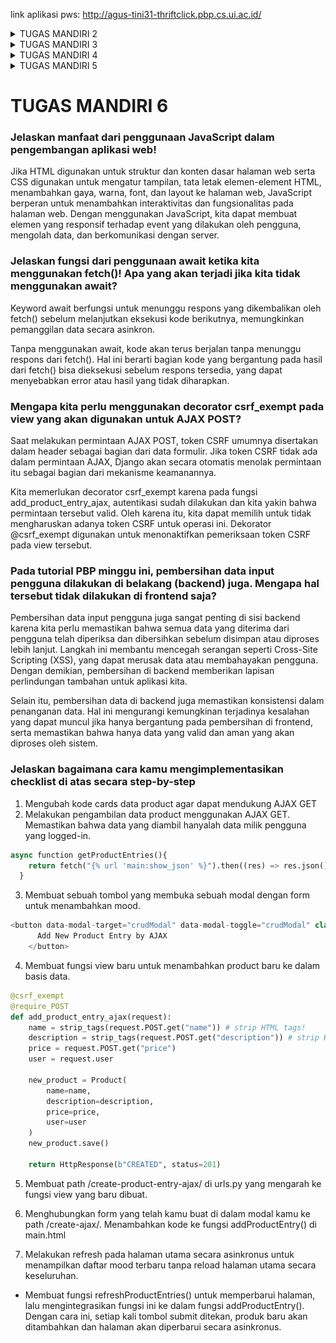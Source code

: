 link aplikasi pws: http://agus-tini31-thriftclick.pbp.cs.ui.ac.id/

<details>
<summary>TUGAS MANDIRI 2</summary>

# TUGAS MANDIRI 2 
### Jelaskan bagaimana cara kamu mengimplementasikan checklist di atas secara step-by-step (bukan hanya sekadar mengikuti tutorial) 
1) Membuat sebuah proyek Django baru
    - Membuat direktori lokal baru dengan nama thrift-click lalu menjalankan virtual environment di dalamnya.
    - Membuat berkas requirements.txt berisikan dependencies dan menginstallnya. Setelah itu, menjalankan perintah 'django-admin startproject thrift-click .' yang akan membuat folder thrift-click berisi konfigurasi dasar untuk projek Django.
    - Menambahkan localhost ke dalam ALLOWED_HOSTS lalu menjalankan server Django pada direktori lokal.
    - Membuat repositori GitHub thrift-click. Setelah itu, menginisiasi direktori lokal thrift-click sebagai repositori Git.
    - Menambahkan file .gitignore ke dalam repositori lokal lalu mempush semua perubahan pada repositori lokal ke repositori github.
2) Membuat aplikasi dengan nama main pada proyek tersebut
    - Membuat aplikasi baru dengan nama main dalam direktori proyek thrift-click dengan menjalankan perintah 'python manage.py startapp main' yang akan membuat membuat folder main yang berisi berkas-berkas dasar untuk aplikasi Django seperti views.py, models.py, dan urls.py.
    - Membuka settings.py di folder proyek, lalu tambahkan 'main' ke dalam daftar INSTALLED_APP agar Django mengenali aplikasi baru.
3) Melakukan routing pada proyek agar dapat menjalankan aplikasi main
    - Melakukan routing pada proyek agar dapat menjalankan aplikasi main.
    - ⁠Mengimpor fungsi include dari django.urls.
    - ⁠Menambahkan rute URL path('', include('main.urls')) untuk mengarahkan ke tampilan main di dalam variabel urlpatterns.
4) Membuat model pada aplikasi main dengan nama Product dan memiliki atribut wajib sebagai berikut. name, price, description
    - Mengisi berkas model.py dalam aplikasi main dengan model dengan atribut atau field yang memiliki tipe data masing-masing. Untuk name, tipe datanya adalah CharField, untuk price, tipe datanya, IntegerField. Untuk description, tipe datanya TextField.
5) Membuat sebuah fungsi pada views.py untuk dikembalikan ke dalam sebuah template HTML yang menampilkan nama aplikasi serta nama dan kelas kamu.
    - Membuka berkas views.py yang terletak di dalam berkas aplikasi main.
    - ⁠Mengimport render dari django.shortcuts. Menambahkan fungsi show_main yang berisi context.
    - ⁠Memasukan return render(request, "main.html", context) yang berguna untuk me-render tampilan main.html dengan menggunakan fungsi render
    - ⁠Membuka berkas main.html dan mengubah nama dan kelas menjadi struktur kode Django yang sesuai untuk menampilkan data (template variables)
6) Membuat sebuah routing pada urls.py aplikasi main untuk memetakan fungsi yang telah dibuat pada views.py.
    - ⁠Untuk membuat routing pada urls.py di aplikasi Django, perlu memetakan URL ke fungsi di views.py menggunakan fungsi path(). Misalnya, path('',views.home, name='home') memetakan URL root ke fungsi home di views.py, sehingga saat URL tersebut diakses, fungsi yang sesuai akan dijalankan.
7) Melakukan deployment ke PWS terhadap aplikasi yang sudah dibuat
    - Membuat new project di PWS kemudian menambahkan URL deployment "agus-tini31-thriftclick.pbp.cs.ui.ac.id" pada ALLOWED_HOST dalam settings.py sesuai username dan nama proyek di repositori lokal.
    - Menjalankan Project Command pada halaman PWS lalu mengubah nama branch menjadi main.
    - Mempush perubahan pada repositori lokal ke PWS dengan menjalankan perintah 'git push pws main:master'.
8) Membuat sebuah README.md yang berisi tautan menuju aplikasi PWS yang sudah di-deploy, serta jawaban dari beberapa pertanyaan berikut.
    - Buatlah file baru dengan nama README.md di direktori utama proyek.
    - ⁠Mengedit file README.md untuk keterangan dan sesuai kebutuhan

step akhir:
- mempush semua perubahan pada repositori lokal ke repository github dan PWS
- men-deactivate virtual environment

### Buatlah bagan yang berisi request client ke web aplikasi berbasis Django beserta responnya dan jelaskan pada bagan tersebut kaitan antara urls.py, views.py, models.py, dan berkas html 
![alt text](IMG_5859.jpg)
Request client pertama kali diproses oleh urls.py, yang mencocokkan URL dengan fungsi view di views.py. Di dalam views.py, logika dijalankan dan jika data dari database diperlukan, fungsi view memanggil model di models.py. Setelah data diperoleh, view menyiapkan template HTML dengan data tersebut, lalu merendernya. Hasilnya berupa halaman web atau respon JSON yang dikirim kembali ke browser client.

### Jelaskan fungsi git dalam pengembangan perangkat lunak!
Git adalah sistem kontrol versi yang membantu developer melacak perubahan kode sumber, berkolaborasi, dan mengelola versi proyek selama pengembangan perangkat lunak. Beberapa fungsi git diantaranya:
1) menyimpan versi berbeda dari sebuah proyek sebagai "commit" yang dapat mengurangi resiko kehilangan pekerjaan.
2) memungkinkan developer bekerja pada proyek yang sama secara bersamaan di mesin lokal mereka tanpa saling mengganggu pekerjaan masing-masing.
3) branching yang memungkinkan pengembang untuk membuat cabang (branch) terpisah dari proyek utama dan merging untuk (merge) menggabungkan kembali cabang tersebut ke cabang utama tanpa konflik.
4) menyediakan catatan lengkap dari siapa yang mengubah apa, kapan, dan mengapa, melalui fitur commit dan log.
5) mendeteksi konflik ketika dua pengembang melakukan perubahan pada bagian kode yang sama dan meminta pengembang untuk menyelesaikannya

### Menurut Anda, dari semua framework yang ada, mengapa framework Django dijadikan permulaan pembelajaran pengembangan perangkat lunak?
1) Django menyediakan hampir semua komponen yang diperlukan untuk membangun aplikasi web langsung dari frameworknya termasuk sistem autentikasi, ORM (Object-Relational Mapping), manajemen URL, dan formulir.
2) MVT (Model-View-Template) yang memisahkan logika bisnis, tampilan, dan kontrol, memudahkan pemula memahami alur aplikasi.
3) ORM (Object-Relational Mapping) Django memungkinkan interaksi dengan database tanpa perlu menulis SQL manual.
4) Django melindungi dari berbagai ancaman keamanan seperti CSRF (Cross-Site Request Forgery), XSS (Cross-Site Scripting), SQL Injection, dan clickjacking secara otomatis.
5) Django mendukung pengembangan aplikasi dengan cepat melalui fitur-fitur siap pakai.
6) Skalabilitas, banyak aplikasi berskala besar seperti Instagram dan Pinterest menggunakan Django, memberikan relevansi dalam dunia nyata.
7) Django adalah framework full-stack, yang berarti pengembang dapat mempelajari baik bagian front-end maupun bagian back-end.
8) Deployment yang praktis, manajemen migrasi basis data dan pengaturan konfigurasi Django mendukung proses deployment mempermudah proses deployment ke server produksi.

### Mengapa model pada Django disebut sebagai ORM?
Model pada Django disebut sebagai ORM (Object-Relational Mapping) karena Django menggunakan pendekatan ORM untuk menghubungkan objek-objek Python (seperti model) dengan tabel-tabel dalam basis data relasional. ORM memungkinkan developer untuk berinteraksi dengan basis data tanpa harus menulis query SQL secara langsung. Contoh sederhana model dalam Django:
from django.db import models
```python
class Product(models.Model):
    name = models.CharField(max_length=100)
    price = models.DecimalField(max_digits=10, decimal_places=2)
    description = models.TextField() 
```
</details>

<details>
<summary>TUGAS MANDIRI 3</summary>

# TUGAS MANDIRI 3 
### Jelaskan mengapa kita memerlukan data delivery dalam pengimplementasian sebuah platform? 
Data delivery mengoptimalkan performa platform dengan mengurangi waktu muat dan bandwidth, memungkinkan pengolahan data real-time, serta mendukung keamanan dan kontrol akses data melalui enkripsi dan autentikasi. Selain itu, data delivery juga memungkinkan platform untuk menangani pertumbuhan pengguna dan volume data.

### Menurutmu, mana yang lebih baik antara XML dan JSON? Mengapa JSON lebih populer dibandingkan XML?
Melalui pengamatan akan kedua hasil akses URL tersebut pada postman, menurut saya JSON lebih baik ketimbang XML karena komponen yang terdapat di dalamnya lebih mudah dibaca.
Setelah mencari tahu lebih lanjut, ternyata JSON memang lebih disukai dibandingkan XML, dengan beberapa alasan berikut.
 - Sintaks JSON mirip dengan bahasa pemrograman modern dan formatnya hanya terdiri dari objek dan array sehingga lebih mudah dibaca. Sedangkan, sintaks XML lebih kompleks dengan tag pembuka dan penutup, atribut, dan hierarki yang lebih rumit. 
 - Selain itu, format JSON merupakan subset dari objek JavaScript yang memudahkan pengolahan data JSON langsung dari browser. Jika menggunakam XML, dibutuhkan parsing tambahan (pembacaan dan interpretasi data)
 - Parsing dan serialisasi JSON lebih cepat dan lebih efisien karena banyak bahasa pemrograman memiliki dukungan built-in atau library yang efisien untuk menangani JSON. 

### Jelaskan fungsi dari method is_valid() pada form Django dan mengapa kita membutuhkan method tersebut?
Fungsi utama dari is_valid() adalah untuk memeriksa apakah data yang diterima dari pengguna (misalnya, melalui form HTML) sesuai dengan aturan dan batasan yang telah ditetapkan dalam definisi form tersebut.


### Mengapa kita membutuhkan csrf_token saat membuat form di Django? Apa yang dapat terjadi jika kita tidak menambahkan csrf_token pada form Django? Bagaimana hal tersebut dapat dimanfaatkan oleh penyerang? 
Kita butuh menambahkan csrf_token (Cross-Site Request Forgery token) agar aplikasi web terlindungi dari serangan (Cross-Site Request Forgery) CSRF. CSRF adalah jenis serangan di mana penyerang memanipulasi akses pengguna yang sudah login (terautentikasi) untuk melakukan tindakan yang tidak diinginkan pada aplikasi web yang mereka akses. 

csrf_token adalah token unik yang dihasilkan oleh server dan disertakan dalam setiap form HTML. Token ini harus dikirimkan kembali ke server dengan setiap permintaan POST atau tindakan yang memodifikasi data. Server memeriksa token ini untuk memastikan bahwa permintaan tersebut benar-benar berasal dari pengguna yang sah dan bukan dari penyerang.

Jika csrf_token tidak ditambahkan, penyerang dapat memanipulasi data atau membuat perubahan yang tidak sah pada aplikasi. Penyerang dapat memanfaatkan kerentanan CSRF untuk membuat permintaan berbahaya kepada aplikasi web dengan menggunakan formulir atau skrip yang disembunyikan di situs web lain. Jika pengguna yang sah sedang login, penyerang dapat membuat permintaan palsu yang memanfaatkan kredensial yang sudah ada. 

### Jelaskan bagaimana cara kamu mengimplementasikan checklist di atas secara step-by-step (bukan hanya sekadar mengikuti tutorial) 
1) Membuat input form untuk menambahkan objek model pada app sebelumnya.
    - Membuat form (forms.py) dengan model ProductEntry dengan field untuk menerima data Product baru
    - Menambahkan fungsi create_product_entry(views.py) yang mengarahkan pengguna dari halaman utama ke halaman input kemudian memvalidasi, memproses, dan menyimpan input. Setelah input berhasil disimpan, pendapat akan diarahkan kembali ke halaman utama (redirect). 
    - Menambahkan product_entries = Product.objects.all() pada fungsi show_main (views.py) agar input yang berhasil diterima ditampilkan ketika pengguna diarahkan kembali ke halaman utama
    - Membuat HTML baru (create_mood_entry.html) untuk menampilkan form input
    - URL Routing form input dengan menambahkan path URL ke dalam urlpatterns (urls.py)

2) Tambahkan 4 fungsi views baru untuk melihat objek yang sudah ditambahkan dalam format XML, JSON, XML by ID, dan JSON by ID.
    - Mengimport HttpResponse dan Serializer pada views.py 
    - Menambahkan 4 fungsi untuk view dengan format JSON dan XML di views.py (show_xml, show_json, show_xml_by_id, dan show_json_by_id)

3) Membuat routing URL untuk masing-masing views yang telah ditambahkan pada poin 2
    - Meng-import keempat fungsi view yang sudah dibuat pada poin 2 ke dalam urls.py.
    - Menambahkan path URL masing-masing view ke dalam urlpatterns (urls.py)

### XML
![alt text](<Screenshot 2024-09-17 at 15.10.26.png>)
### JSON
![alt text](<Screenshot 2024-09-17 at 15.10.03.png>)
### XML by ID
![alt text](<Screenshot 2024-09-17 at 15.10.42.png>)
### JSON by ID
![alt text](<Screenshot 2024-09-17 at 15.11.00.png>)
</details>

<details>
<summary>TUGAS MANDIRI 4</summary>

# TUGAS MANDIRI 4
### Apa perbedaan antara HttpResponseRedirect() dan redirect()
1. **HttpResponseRedirect()**  
   `HttpResponseRedirect()` adalah kelas yang digunakan untuk mengembalikan respons HTTP yang memberitahu browser untuk mengalihkan ke URL yang ditentukan. Kelas ini diimpor dari `django.http`.

2. **redirect()**  
   `redirect()` adalah fungsi shortcut yang memungkinkan pengalihan menggunakan URL, nama view, atau model instance, dan otomatis mengonversi nama view menjadi URL. Fungsi ini dapat diimpor dari `django.shortcuts`.


### Jelaskan cara kerja penghubungan model Product dengan User!
Dalam project ini, model Product dihubungkan dengan model User menggunakan ForeignKey.
```python
class Product(models.Model):
    user = models.ForeignKey(User, on_delete=models.CASCADE)
    id = models.UUIDField(primary_key=True, default=uuid.uuid4, editable=False)
    name = models.CharField(max_length=255)
    description = models.TextField()
    price = models.IntegerField()
```
`models.ForeignKey(User, on_delete=models.CASCADE)`: Menunjukkan bahwa kolom ini adalah kunci asing yang merujuk ke model User.
`on_delete=models.CASCADE`: Jika pengguna dihapus, semua produk yang terkait dengan pengguna tersebut juga akan dihapus dari database.
#### Cara Kerja?
- Setiap kali seorang pengguna yang sedang logged in menambahkan entry, entry tersebut akan terhubung dengan si pengguna. 
- Penggunaan ForeignKey memungkinkan terbentuknya relasi many-to-one antara model Product dan User. Artinya, satu User dapat memiliki banyak Product, sementara setiap Product hanya dapat dimiliki oleh satu User saja

### Apa perbedaan antara authentication dan authorization, apakah yang dilakukan saat pengguna login? Jelaskan bagaimana Django mengimplementasikan kedua konsep tersebut.
1) **Authentication**  
Proses untuk memverifikasi identitas pengguna. Ini memastikan bahwa pengguna yang mencoba mengakses sistem adalah siapa yang mereka klaim. 
2) **Authorization**  
Proses untuk menentukan apakah pengguna yang telah terautentikasi memiliki izin untuk melakukan tindakan tertentu atau mengakses sumber daya tertentu. 

Alur Kerja Login Pengguna:
1. Saat pengguna memasukkan username dan password untuk login, sistem akan memeriksa apakah kombinasi tersebut sesuai dengan yang tersimpan di database.
2. Setelah berhasil login, sistem akan memeriksa apakah pengguna tersebut memiliki hak akses untuk request yang diminta.

Implementasi Authentication & Authorization
- Django menggunakan middleware untuk mengelola autentikasi dan otorisasi.
- Pengguna dapat mengautentikasi menggunakan metode seperti `authenticate()` untuk memverifikasi kredensial dan `login()` untuk memulai sesi pengguna yang terautentikasi.
- Django menyediakan decorator seperti `@login_required` untuk melindungi tampilan agar hanya dapat diakses oleh pengguna yang telah terautentikasi. 
- Django memiliki fitur permissions untuk authorization.
- Setelah pengguna terautentikasi, informasi tentang pengguna yang terautentikasi disimpan dalam `request.user`


### Bagaimana Django mengingat pengguna yang telah login? Jelaskan kegunaan lain dari cookies dan apakah semua cookies aman digunakan?
Django menggunakan session ID dan cookies. Ketika pengguna berhasil melakukan login, Django membuat session yang unik untuk pengguna tersebut. Sesi ini menyimpan informasi tentang pengguna, seperti ID pengguna, dalam basis data atau sistem penyimpanan lainnya.
Setiap kali pengguna melakukan permintaan selanjutnya, Django memeriksa sesi yang terkait dengan pengguna untuk mengonfirmasi apakah pengguna tersebut terautentikasi. Django juga menggunakan cookies untuk mengelola sesi. Setelah pengguna login, Django mengirimkan cookie ke browser pengguna yang berisi ID sesi. Cookie ini biasanya bernama sessionid. Browser pengguna akan menyimpan cookie ini dan mengirimkannya kembali ke server dengan setiap permintaan, memungkinkan Django untuk mengenali pengguna yang telah login.

### Jelaskan bagaimana cara kamu mengimplementasikan checklist di atas secara step-by-step (bukan hanya sekadar mengikuti tutorial).
1) Mengimplementasikan fungsi registrasi, login, dan logout untuk memungkinkan pengguna untuk mengakses aplikasi sebelumnya dengan lancar.
    #### Registrasi
    - Membuat form registrasi view menggunakan `UserCreationForm`.
    ```python
    def register(request):
        form = UserCreationForm()

        if request.method == "POST":
            form = UserCreationForm(request.POST)
            if form.is_valid():
                form.save()
                messages.success(request, 'Your account has been successfully created!')
                return redirect('main:login')
        context = {'form':form}
        return render(request, 'register.html', context)
    ```
    - Membuat berkas `register.html` dalam templates untuk tampilan form registrasi.

    #### Login
    - Membuat form login view untuk pengguna yang sudah terdaftar.
    ```python
    def login_user(request):
        if request.method == 'POST':
            form = AuthenticationForm(data=request.POST)

            if form.is_valid():
                    user = form.get_user()
                    login(request, user)
                    response = HttpResponseRedirect(reverse("main:show_main"))
                    response.set_cookie('last_login', str(datetime.datetime.now()))
                    return response

        else:
            form = AuthenticationForm(request)
        context = {'form': form}
        return render(request, 'login.html', context)
    ```
    - Membuat berkas `login.html` dalam templates untuk tampilan form login.

    #### Logout
    - Membuat form logout view
    ```python
    def logout_user(request):
        logout(request)
        response = HttpResponseRedirect(reverse('main:login'))
        response.delete_cookie('last_login')
        return response
    ```
    - Menambahkan logout button pada `main.html` yang terintegrasi dengan hyperlink logout
    ```python
    <a href="{% url 'main:logout' %}">
        <button>Logout</button>
    </a>
    ```
    Mengimport dan menambahkan path URL masing-masing view yang baru saja dibuat ke dalam urlpatterns (urls.py)
    ```python
    from django.urls import path
    from main.views import register, login_user, logout_user

    urlpatterns = [
        path('', show_main, name='show_main'),
        path('create-product-entry', create_product_entry, name='create_product_entry'),
        path('xml/', show_xml, name='show_xml'),
        path('json/', show_json, name='show_json'),
        path('xml/<str:id>/', show_xml_by_id, name='show_xml_by_id'),
        path('json/<str:id>/', show_json_by_id, name='show_json_by_id'),
        path('register/', register, name='register'),
        path('login/', login_user, name='login'),
        path('logout/', logout_user, name='logout'),
    ]
    ```

2) Membuat dua akun pengguna dengan masing-masing tiga dummy data menggunakan model yang telah dibuat pada aplikasi sebelumnya untuk setiap akun di lokal.  
Melakukan registrasi 2 akun pada page signup/ kemudian login dan menambahkan 3 data pada page create-product-entry/ untuk kedua akun.
![alt text](<Screenshot 2024-09-25 at 07.52.15.png>)
![alt text](<Screenshot 2024-09-25 at 07.41.51.png>)

3) Menghubungkan model Product dengan User
    - Membuat model Product dan tambahkan ForeignKey ke User, sehingga setiap produk yang dibuat dapat dikaitkan dengan pengguna.
    ```python
    import uuid  
    from django.db import models
    from django.contrib.auth.models import User

    class Product(models.Model):
        user = models.ForeignKey(User, on_delete=models.CASCADE)
        id = models.UUIDField(primary_key=True, default=uuid.uuid4, editable=False)
        name = models.CharField(max_length=255)
        description = models.TextField()
        price = models.IntegerField()
    ```
    - makemigrations dan migrate agar database sesuai dengan perubahan terbaru pada models.py

4) Menampilkan detail informasi pengguna yang sedang logged in seperti username dan menerapkan cookies seperti last login pada halaman utama aplikasi.
    - Menyimpan Data Last Login dan Username saat Login, serta set cookies saat user login.
    ```python
    def login_user(request):
    ...
    if form.is_valid():
        user = form.get_user()
        login(request, user)
        response = HttpResponseRedirect(reverse("main:show_main"))
        response.set_cookie('last_login', str(datetime.datetime.now()))
        return response
    ...
    ```
    - Mengirim Data Last Login ke Halaman Utama
    ```python
    ...
        context = {
            'items': items,
            'name': request.user.username,       
            'npm': '2306276004',
            'kelas': 'PBP C',
            'product_entries': Product.objects.filter(user=request.user),
            'last_login': request.COOKIES['last_login'],
        }
    ...
    ```
    - Di template main.html tampilkan waktu login terakhir:
    ```python
    ...
    <h5>Sesi terakhir login: {{ last_login }}</h5>
    ...
    ```
</details>

<details>
<summary>TUGAS MANDIRI 5</summary>
# TUGAS INDIVIDU 5
 ### Jika terdapat beberapa CSS selector untuk suatu elemen HTML, jelaskan urutan prioritas pengambilan CSS selector tersebut!
 1. Inline Styles, CSS yang ditulis langsung di atribut elemen HTML menggunakan `style="..."` akan memiliki prioritas tertinggi.
 2. ID Selectors, Selector yang merujuk pada ID elemen (contoh: `#myId`) memiliki prioritas lebih tinggi daripada selector lainnya kecuali inline styles.
 3. Class, Pseudo-Class, Attribute Selectors, Selector yang merujuk pada class, pseudo-class (contoh: `:hover`), atau atribut (contoh: `[type="text"]`) memiliki prioritas di bawah ID selectors. Contoh: `.myClass`, `:hover`.
 4. Element and Pseudo-Element Selectors, Selector yang langsung merujuk pada elemen (contoh: `p`, `h1`) memiliki prioritas paling rendah.
 5. Specificity, Ketika ada dua atau lebih aturan yang berlaku, yang lebih spesifik akan diterapkan. Misalnya, `div p` lebih spesifik daripada `p` saja.
 6. Importance (`!important`), Deklarasi dengan `!important` mengalahkan semua aturan lain kecuali inline styles yang juga menggunakan `!important`.

 
 ### Mengapa responsive design menjadi konsep yang penting dalam pengembangan aplikasi web? Berikan contoh aplikasi yang sudah dan belum menerapkan responsive design!
 Responisivitas penting karena pengguna saat ini mengakses aplikasi web melalui berbagai perangkat dengan resolusi dan ukuran layar yang berbeda.
 
 *Alasan Pentingnya:*
 1. Desain yang responsif memastikan pengguna dapat melihat dan menggunakan website dengan nyaman tanpa harus melakukan zoom in atau scroll horizontal.
 2. SEO (Search Engine Optimization): Google memberikan prioritas lebih tinggi pada website yang responsif di hasil pencarian mobile.
 3. Efisiensi Pengembangan: Daripada membuat versi terpisah untuk mobile dan desktop, responsive design memungkinkan satu website bekerja di berbagai perangkat.
 >> Contoh:
 >> Sudah Menerapkan: _Instagram_ – layout gambar dan teks menyesuaikan dengan baik di mobile dan desktop.
 >> Belum Menerapkan: Beberapa situs pemerintahan lama – seringkali hanya dirancang untuk desktop, menyebabkan tampilan tidak nyaman di perangkat mobile.

 
 
 ### Jelaskan perbedaan antara margin, border, dan padding, serta cara untuk mengimplementasikan ketiga hal tersebut!
 1. Margin: Ruang di luar elemen, yang memisahkan elemen tersebut dengan elemen lain di sekitarnya. Margin bersifat transparan dan tidak memiliki warna.
 2. Border: Garis di sekitar elemen yang membatasi padding dan konten elemen tersebut. Border bisa diberi warna, ketebalan, dan gaya.
 3. Padding: Ruang di dalam elemen, antara konten elemen dan border. Padding mendorong konten menjauh dari border.
 *Cara Implementasi:*
 ```div {
    margin: 20px;  /* Ruang di luar elemen */
    border: 2px solid black;  /* Border hitam dengan ketebalan 2px */
    padding: 15px;  /* Ruang di dalam elemen sebelum konten */
    }
```
 
 ### Jelaskan konsep flex box dan grid layout beserta kegunaannya!
 *Flexbox* adalah sistem tata letak satu dimensi yang digunakan untuk mengatur elemen dalam satu baris (row) atau satu kolom (column). Flexbox sangat berguna untuk tata letak yang responsif dan dinamis, seperti membuat elemen menjadi rata tengah, menyesuaikan ukuran elemen secara fleksibel, atau menyusun elemen dalam susunan yang berbeda.
 *Grid Layout* adalah sistem tata letak dua dimensi yang memungkinkan kita untuk mengatur elemen dalam baris dan kolom. Grid cocok untuk membuat tata letak yang kompleks dengan lebih mudah, seperti pengaturan grid untuk dashboard atau halaman katalog produk. 


 ### Implementasi Checklist Secara Step-by-Step:
 1) Menambahkan fungsi `edit_product` dan `delete_product` berdasarkan `id` ke dalam `views.py` lalu menambahkan path dari kedua fungsi tersebut ke dalam `urls.py`
 2) Mengostumisasi desain template HTML menggunakan Tailwind CSS untuk setiap page yang saya buat
 3) Menambahkan folder baru yaitu static/image untuk menyimpan gambar. Kemudian menambahkan image tersebut ke main.html untuk menampilkan gambar jika belum ada data product yang tersimpan.
 4) Menambahkan konfigurasi file static dengan cara menambahkan whitenoise.middleware.WhiteNoiseMiddleware ke middleware, lalu menambahkan STATICFILES_DIRS dan juga STATIC_ROOT.
 5) Membuat navbar yang responsive pada base.html di folder templates menggunakan Tailwind dan mengimplementasikan dropdown navbar untuk pengguna yang sedang login di handphone dengan penanganan interaksi menggunakan JavaScript, termasuk menampilkan dan menyembunyikan menu mobile.
</details>

# TUGAS MANDIRI 6
### Jelaskan manfaat dari penggunaan JavaScript dalam pengembangan aplikasi web!
Jika HTML digunakan untuk struktur dan konten dasar halaman web serta CSS digunakan untuk mengatur tampilan, tata letak elemen-element HTML, menambahkan gaya, warna, font, dan layout ke halaman web, JavaScript berperan untuk menambahkan interaktivitas dan fungsionalitas pada halaman web. Dengan menggunakan JavaScript, kita dapat membuat elemen yang responsif terhadap event yang dilakukan oleh pengguna, mengolah data, dan berkomunikasi dengan server.

### Jelaskan fungsi dari penggunaan await ketika kita menggunakan fetch()! Apa yang akan terjadi jika kita tidak menggunakan await?
Keyword await berfungsi untuk menunggu respons yang dikembalikan oleh fetch() sebelum melanjutkan eksekusi kode berikutnya, memungkinkan pemanggilan data secara asinkron.

Tanpa menggunakan await, kode akan terus berjalan tanpa menunggu respons dari fetch(). Hal ini berarti bagian kode yang bergantung pada hasil dari fetch() bisa dieksekusi sebelum respons tersedia, yang dapat menyebabkan error atau hasil yang tidak diharapkan.

### Mengapa kita perlu menggunakan decorator csrf_exempt pada view yang akan digunakan untuk AJAX POST?
Saat melakukan permintaan AJAX POST, token CSRF umumnya disertakan dalam header sebagai bagian dari data formulir. Jika token CSRF tidak ada dalam permintaan AJAX, Django akan secara otomatis menolak permintaan itu sebagai bagian dari mekanisme keamanannya.

Kita memerlukan decorator csrf_exempt karena pada fungsi add_product_entry_ajax, autentikasi sudah dilakukan dan kita yakin bahwa permintaan tersebut valid. Oleh karena itu, kita dapat memilih untuk tidak mengharuskan adanya token CSRF untuk operasi ini. Dekorator @csrf_exempt digunakan untuk menonaktifkan pemeriksaan token CSRF pada view tersebut.

### Pada tutorial PBP minggu ini, pembersihan data input pengguna dilakukan di belakang (backend) juga. Mengapa hal tersebut tidak dilakukan di frontend saja?
Pembersihan data input pengguna juga sangat penting di sisi backend karena kita perlu memastikan bahwa semua data yang diterima dari pengguna telah diperiksa dan dibersihkan sebelum disimpan atau diproses lebih lanjut. Langkah ini membantu mencegah serangan seperti Cross-Site Scripting (XSS), yang dapat merusak data atau membahayakan pengguna. Dengan demikian, pembersihan di backend memberikan lapisan perlindungan tambahan untuk aplikasi kita.

Selain itu, pembersihan data di backend juga memastikan konsistensi dalam penanganan data. Hal ini mengurangi kemungkinan terjadinya kesalahan yang dapat muncul jika hanya bergantung pada pembersihan di frontend, serta memastikan bahwa hanya data yang valid dan aman yang akan diproses oleh sistem.

### Jelaskan bagaimana cara kamu mengimplementasikan checklist di atas secara step-by-step 
1) Mengubah kode cards data product agar dapat mendukung AJAX GET
2) Melakukan pengambilan data product menggunakan AJAX GET. Memastikan bahwa data yang diambil hanyalah data milik pengguna yang logged-in.
``` python
async function getProductEntries(){
    return fetch("{% url 'main:show_json' %}").then((res) => res.json())
  }
```
3) Membuat sebuah tombol yang membuka sebuah modal dengan form untuk menambahkan mood.
```python
<button data-modal-target="crudModal" data-modal-toggle="crudModal" class="btn custom-bg hover:custom-bg text-white font-bold py-2 px-4 rounded-lg transition duration-300 ease-in-out transform hover:-translate-y-1 hover:scale-105" onclick="showModal();">
      Add New Product Entry by AJAX
    </button>
```
4) Membuat fungsi view baru untuk menambahkan product baru ke dalam basis data.
```python
@csrf_exempt
@require_POST
def add_product_entry_ajax(request):
    name = strip_tags(request.POST.get("name")) # strip HTML tags!
    description = strip_tags(request.POST.get("description")) # strip HTML tags!
    price = request.POST.get("price")
    user = request.user

    new_product = Product(
        name=name, 
        description=description,
        price=price,
        user=user
    )
    new_product.save()

    return HttpResponse(b"CREATED", status=201)
```
5) Membuat path /create-product-entry-ajax/ di urls.py yang mengarah ke fungsi view yang baru dibuat.
6) Menghubungkan form yang telah kamu buat di dalam modal kamu ke path /create-ajax/. Menambahkan kode ke fungsi addProductEntry() di main.html

7) Melakukan refresh pada halaman utama secara asinkronus untuk menampilkan daftar mood terbaru tanpa reload halaman utama secara keseluruhan.
- Membuat fungsi refreshProductEntries() untuk memperbarui halaman, lalu mengintegrasikan fungsi ini ke dalam fungsi addProductEntry(). Dengan cara ini, setiap kali tombol submit ditekan, produk baru akan ditambahkan dan halaman akan diperbarui secara asinkronus.